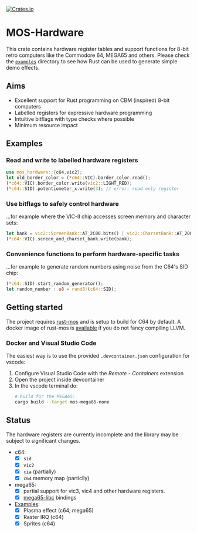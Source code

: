 [![Crates.io](https://img.shields.io/crates/v/mos-hardware)](https://crates.io/crates/mos-hardware)

# MOS-Hardware

This crate contains hardware register tables and support functions for
8-bit retro computers like the Commodore 64, MEGA65 and others.
Please check the [`examples`](https://github.com/mlund/mos-hardware/tree/main/examples)
directory to see how Rust can be used to generate simple demo effects.

## Aims

- Excellent support for Rust programming on CBM (inspired) 8-bit computers
- Labelled registers for expressive hardware programming
- Intuitive bitflags with type checks where possible
- Minimum resource impact

## Examples

### Read and write to labelled hardware registers

~~~ rust
use mos_hardware::{c64,vic2};
let old_border_color = (*c64::VIC).border_color.read();
(*c64::VIC).border_color.write(vic2::LIGHT_RED);
(*c64::SID).potentiometer_x.write(3); // error: read-only register
~~~

### Use bitflags to safely control hardware

...for example where the VIC-II chip accesses screen memory and character sets:

~~~ rust
let bank = vic2::ScreenBank::AT_2C00.bits() | vic2::CharsetBank::AT_2000.bits();
(*c64::VIC).screen_and_charset_bank.write(bank);
~~~

### Convenience functions to perform hardware-specific tasks

...for example to generate random numbers using noise from the C64's SID chip:

~~~ rust
(*c64::SID).start_random_generator();
let random_number : u8 = rand8!(c64::SID);
~~~

## Getting started

The project requires [rust-mos](https://github.com/mrk-its/rust-mos) and
is setup to build for C64 by default.
A docker image of rust-mos is [available](https://hub.docker.com/r/mrkits/rust-mos) if you
do not fancy compiling LLVM.

### Docker and Visual Studio Code

The easiest way is to use the provided `.devcontainer.json` configuration for vscode:

1. Configure Visual Studio Code with the _Remote - Containers_ extension
2. Open the project inside devcontainer
3. In the vscode terminal do:
   ~~~ bash
   # build for the MEGA65:
   cargo build --target mos-mega65-none
   ~~~

## Status

The hardware registers are currently incomplete and the library may
be subject to significant changes.

- c64:
  - [x] `sid`
  - [x] `vic2`
  - [x] `cia` (partially)
  - [x] `c64` memory map (particlly)
- mega65:
  - [x] partial support for vic3, vic4 and other hardware registers.
  - [x] [mega65-libc](https://github.com/MEGA65/mega65-libc) bindings
- [Examples](https://github.com/mlund/mos-hardware/tree/main/examples):
  - [x] Plasma effect (c64, mega65)
  - [x] Raster IRQ (c64)
  - [x] Sprites (c64)
